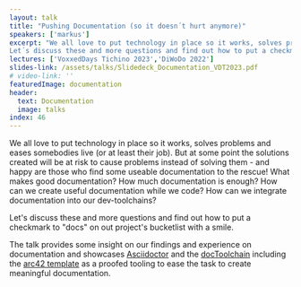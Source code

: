 ```yaml
---
layout: talk
title: "Pushing Documentation (so it doesn´t hurt anymore)"
speakers: ['markus']
excerpt: "We all love to put technology in place so it works, solves problems and eases somebodies live (or at least their job). But at some point the solutions created will be at risk to cause problems instead of solving them - and happy are those who find some useable documentation to the rescue! What makes good documentation? How much documentation is enough? How can we create useful documentation while we code? How can we integrate documentation into our dev-toolchains? 
Let´s discuss these and more questions and find out how to put a checkmark to `docs` on out project´s bucketlist with a smile!"
lectures: ['VoxxedDays Tichino 2023','DiWoDo 2022']
slides-link: /assets/talks/Slidedeck_Documentation_VDT2023.pdf
# video-link: ''
featuredImage: documentation
header:
  text: Documentation
  image: talks
index: 46
---
```


We all love to put technology in place so it works, solves problems and eases somebodies live (or at least their job). But at some point the solutions created will be at risk to cause problems instead of solving them - and happy are those who find some useable documentation to the rescue! What makes good documentation? How much documentation is enough? How can we create useful documentation while we code? How can we integrate documentation into our dev-toolchains? 

Let's discuss these and more questions and find out how to put a checkmark to "docs" on out project's bucketlist with a smile.

The talk provides some insight  on our findings and experience on documentation and showcases [Asciidoctor](https://www.asciidoctor.org) and the [docToolchain](https://doctoolchain.org/) including the [arc42 template](https://www.arc42.de/overview/) as a proofed tooling to ease the task to create meaningful documentation.